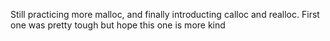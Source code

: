 Still practicing more malloc, and finally introducting calloc and realloc. First one was pretty tough but hope this one is more kind
